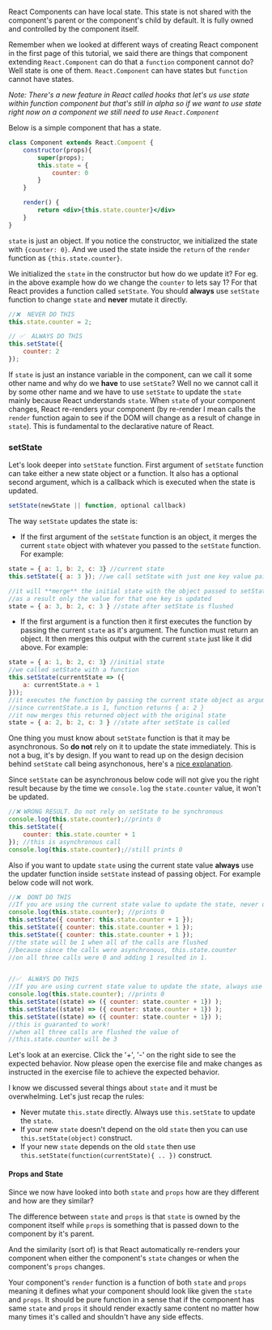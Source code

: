 React Components can have local state. This state is not shared with the component's parent or the component's child by default. It is fully owned and controlled by the component itself.

Remember when we looked at different ways of creating React component in the first page of this tutorial, we said there are things that component extending `React.Component` can do that a `function` component cannot do? Well state is one of them. `React.Component` can have states but `function` cannot have states.

*Note: There's a new feature in React called hooks that let's us use state within function component but that's still in alpha so if we want to use state right now on a component we still need to use `React.Component`*

Below is a simple component that has a state. 

```jsx
class Component extends React.Compoent {
    constructor(props){
        super(props);
        this.state = {
            counter: 0 
        }
    }

    render() {
        return <div>{this.state.counter}</div>
    }
}
```

`state` is just an object. If you notice the constructor, we initialized the state with `{counter: 0}`. And we used the state inside the `return` of the `render` function as `{this.state.counter}`.

We initialized the `state` in the constructor but how do we update it? For eg. in the above example how do we change the `counter` to lets say 1? For that React provides a function called `setState`. You should **always** use `setState` function to change `state` and **never** mutate it directly.

```jsx
//❌  NEVER DO THIS
this.state.counter = 2;

// ✅  ALWAYS DO THIS
this.setState({
    counter: 2
});
```
If `state` is just an instance variable in the component, can we call it some other name and why do we **have** to use `setState`? Well no we cannot call it by some other name and we have to use `setState` to update the `state` mainly because React understands `state`. When `state` of your component changes, React re-renders your component (by re-render I mean calls the `render` function again to see if the DOM will change as a result of change in `state`). This is fundamental to the declarative nature of React.

### setState

Let's look deeper into `setState` function. First argument of `setState` function can take either a new state object or a function. It also has a optional second argument, which is a callback which is executed when the state is updated.

```jsx
setState(newState || function, optional callback)
```

The way `setState` updates the state is:
- If the first argument of the `setState` function is an object, it merges the current `state` object with whatever you passed to the `setState` function. For example:

```jsx
state = { a: 1, b: 2, c: 3} //current state
this.setState({ a: 3 }); //we call setState with just one key value pair

//it will **merge** the initial state with the object passed to setState
//as a result only the value for that one key is updated
state = { a: 3, b: 2, c: 3 } //state after setState is flushed
```

- If the first argument is a function then it first executes the function by passing the current `state` as it's argument. The function must return an object. It then merges this output with the current `state` just like it did above. For example:

```jsx
state = { a: 1, b: 2, c: 3} //initial state
//we called setState with a function
this.setState(currentState => ({
    a: currentState.a + 1
}));
//it executes the function by passing the current state object as argument.
//since currentState.a is 1, function returns { a: 2 }
//it now merges this returned object with the original state
state = { a: 2, b: 2, c: 3 } //state after setState is called
```

One thing you must know about `setState` function is that it may be asynchronous. So **do not** rely on it to update the state immediately. This is not a bug, it's by design. If you want to read up on the design decision behind `setState` call being asynchonous, here's a [nice explanation](https://github.com/facebook/react/issues/11527#issuecomment-360199710).

Since `setState` can be asynchronous below code will not give you the right result because by the time we `console.log` the `state.counter` value, it won't be updated.

```jsx
//❌ WRONG RESULT. Do not rely on setState to be synchronous
console.log(this.state.counter);//prints 0
this.setState({
    counter: this.state.counter + 1
}); //this is asynchronous call
console.log(this.state.counter);//still prints 0
```

Also if you want to update `state` using the current state value **always** use the updater function inside `setState` instead of passing object. For example below code will not work.

```jsx
//❌  DONT DO THIS
//If you are using the current state value to update the state, never use this.state directly inside setState
console.log(this.state.counter); //prints 0
this.setState({ counter: this.state.counter + 1 });
this.setState({ counter: this.state.counter + 1 });
this.setState({ counter: this.state.counter + 1 });
//the state will be 1 when all of the calls are flushed
//because since the calls were asynchronous, this.state.counter 
//on all three calls were 0 and adding 1 resulted in 1.


//✅  ALWAYS DO THIS
//If you are using current state value to update the state, always use updater function
console.log(this.state.counter); //prints 0
this.setState((state) => ({ counter: state.counter + 1}) );
this.setState((state) => ({ counter: state.counter + 1}) );
this.setState((state) => ({ counter: state.counter + 1}) );
//this is guaranted to work!
//when all three calls are flushed the value of
//this.state.counter will be 3
```

Let's look at an exercise. Click the '+', '-' on the right side to see the expected behavior. Now please open the exercise file and make changes as instructed in the exercise file to achieve the expected behavior.

<!--exercise-->

I know we discussed several things about `state` and it must be overwhelming. Let's just recap the rules:
- Never mutate `this.state` directly. Always use `this.setState` to update the `state`.
- If your new `state` doesn't depend on the old `state` then you can use `this.setState(object)` construct.
- If your new `state` depends on the old `state` then use `this.setState(function(currentState){ .. })` construct.

#### Props and State
Since we now have looked into both `state` and `props` how are they different and how are they similar?

The difference between `state` and `props` is that `state` is owned by the component itself while `props` is something that is passed down to the component by it's parent.

And the similarity (sort of) is that React automatically re-renders your component when either the component's `state` changes or when the component's `props` changes.

Your component's `render` function is a function of both `state` and `props` meaning it defines what your component should look like given the `state` and `props`. It should be pure function in a sense that if the component has same `state` and `props` it should render exactly same content no matter how many times it's called and shouldn't have any side effects.

